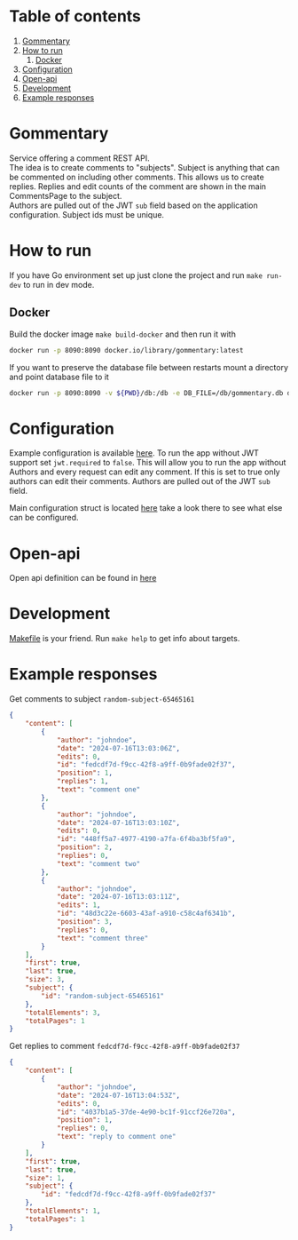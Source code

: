 # Table of contents
1. [Gommentary](#gommentary)
2. [How to run](#how-to-run)
   1. [Docker](#docker)
3. [Configuration](#configuration)
4. [Open-api](#open-api)
5. [Development](#development)
6. [Example responses](#example-responses)

# Gommentary
Service offering a comment REST API.   
The idea is to create comments to "subjects". Subject is anything that can be commented on including other comments. This allows us to create replies. Replies and edit counts of the comment are shown in the main CommentsPage to the subject.   
Authors are pulled out of the JWT `sub` field based on the application configuration.
Subject ids must be unique.

# How to run
If you have Go environment set up just clone the project and run `make run-dev` to run in dev mode.
## Docker
Build the docker image `make build-docker` and then run it with 
```sh 
docker run -p 8090:8090 docker.io/library/gommentary:latest
```  
If you want to preserve the database file between restarts mount a directory and point database file to it 
```sh 
docker run -p 8090:8090 -v ${PWD}/db:/db -e DB_FILE=/db/gommentary.db docker.io/library/gommentary:latest
```

# Configuration
Example configuration is available [here](./conf/api/conf-prod.yaml). To run the app without JWT support set `jwt.required` to `false`. This will allow you to run the app without Authors and every request can edit any comment. If this is set to true only authors can edit their comments. Authors are pulled out of the JWT `sub` field.

Main configuration struct is located [here](./internal/config/config.go) take a look there to see what else can be configured.

# Open-api
Open api definition can be found in [here](./open-api.yaml)

# Development
[Makefile](./Makefile) is your friend. Run `make help` to get info about targets.

# Example responses

Get comments to subject `random-subject-65465161`
```json
{
	"content": [
		{
			"author": "johndoe",
			"date": "2024-07-16T13:03:06Z",
			"edits": 0,
			"id": "fedcdf7d-f9cc-42f8-a9ff-0b9fade02f37",
			"position": 1,
			"replies": 1,
			"text": "comment one"
		},
		{
			"author": "johndoe",
			"date": "2024-07-16T13:03:10Z",
			"edits": 0,
			"id": "448ff5a7-4977-4190-a7fa-6f4ba3bf5fa9",
			"position": 2,
			"replies": 0,
			"text": "comment two"
		},
		{
			"author": "johndoe",
			"date": "2024-07-16T13:03:11Z",
			"edits": 1,
			"id": "48d3c22e-6603-43af-a910-c58c4af6341b",
			"position": 3,
			"replies": 0,
			"text": "comment three"
		}
	],
	"first": true,
	"last": true,
	"size": 3,
	"subject": {
		"id": "random-subject-65465161"
	},
	"totalElements": 3,
	"totalPages": 1
}
```

Get replies to comment `fedcdf7d-f9cc-42f8-a9ff-0b9fade02f37`
```json
{
	"content": [
		{
			"author": "johndoe",
			"date": "2024-07-16T13:04:53Z",
			"edits": 0,
			"id": "4037b1a5-37de-4e90-bc1f-91ccf26e720a",
			"position": 1,
			"replies": 0,
			"text": "reply to comment one"
		}
	],
	"first": true,
	"last": true,
	"size": 1,
	"subject": {
		"id": "fedcdf7d-f9cc-42f8-a9ff-0b9fade02f37"
	},
	"totalElements": 1,
	"totalPages": 1
}
```
